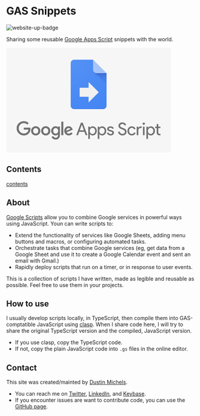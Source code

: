 # GAS Snippets

![website-up-badge](https://img.shields.io/website/https/dustinmichels.github.io/GAS-snippets.svg)

Sharing some reusable [Google Apps Script](https://developers.google.com/apps-script/) snippets with the world.

![GAS logo](./media/logo.png ':size=300')

## Contents

[contents](_sidebar.md ':include')

## About

[Google Scripts](https://developers.google.com/apps-script/) allow you to combine Google services in powerful ways using JavaScript. Youn can write scripts to:

- Extend the functionality of services like Google Sheets, adding menu buttons and macros, or configuring automated tasks.
- Orchestrate tasks that combine Google services (eg, get data from a Google Sheet and use it to create a Google Calendar event and sent an email with Gmail.)
- Rapidly deploy scripts that run on a timer, or in response to user events.

This is a collection of scripts I have written, made as legible and reusable as possible. Feel free to use them in your projects.

## How to use

I usually develop scripts locally, in TypeScript, then compile them into GAS-comptatible JavaScript using [clasp](https://developers.google.com/apps-script/guides/clasp). When I share code here, I will try to share the original TypeScript version and the compiled, JavaScript version.

- If you use clasp, copy the TypeScript code.
- If not, copy the plain JavaScript code into `.gs` files in the online editor.

## Contact

This site was created/mainted by [Dustin Michels](http://dustinmichels.com/).

- You can reach me on [Twitter](https://twitter.com/Dustin_Michels), [LinkedIn](https://www.linkedin.com/in/dustin-michels), and [Keybase](https://keybase.io/dustinmichels).
- If you encounter issues are want to contribute code, you can use the [GitHub page](https://github.com/dustinmichels/GAS-snippets).